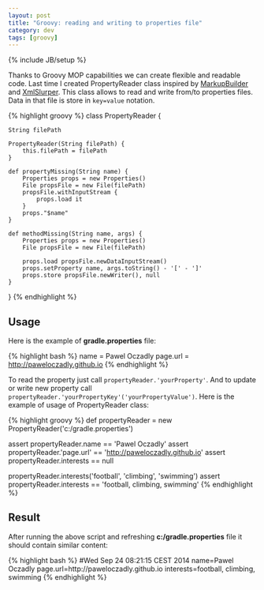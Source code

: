 ```yaml
---
layout: post
title: "Groovy: reading and writing to properties file"
category: dev
tags: [groovy]
---
```

{% include JB/setup %}

Thanks to Groovy MOP capabilities we can create flexible and readable code. Last time I created PropertyReader class inspired by [MarkupBuilder](http://groovy.codehaus.org/Creating+XML+using+Groovy's+MarkupBuilder) and [XmlSlurper](http://groovy.codehaus.org/Reading+XML+using+Groovy's+XmlSlurper). This class allows to read and write from/to properties files. Data in that file is store in ```key=value``` notation.

{% highlight groovy %}
class PropertyReader {

    String filePath

    PropertyReader(String filePath) {
        this.filePath = filePath
    }

    def propertyMissing(String name) {
        Properties props = new Properties()
        File propsFile = new File(filePath)
        propsFile.withInputStream {
            props.load it
        }
        props."$name"
    }

    def methodMissing(String name, args) {
        Properties props = new Properties()
        File propsFile = new File(filePath)

        props.load propsFile.newDataInputStream()
        props.setProperty name, args.toString() - '[' - ']'
        props.store propsFile.newWriter(), null
    }

}
{% endhighlight %}

## Usage

Here is the example of **gradle.properties** file:

{% highlight bash %}
name = Pawel Oczadly
page.url = http://paweloczadly.github.io
{% endhighlight %}

To read the property just call ```propertyReader.'yourProperty'```. And to update or write new property call ```propertyReader.'yourPropertyKey'('yourPropertyValue')```. Here is the example of usage of PropertyReader class:

{% highlight groovy %}
def propertyReader = new PropertyReader('c:/gradle.properties')

assert propertyReader.name == 'Pawel Oczadly'
assert propertyReader.'page.url' == 'http://paweloczadly.github.io'
assert propertyReader.interests == null

propertyReader.interests('football', 'climbing', 'swimming')
assert propertyReader.interests == 'football, climbing, swimming'
{% endhighlight %}

## Result

After running the above script and refreshing **c:/gradle.properties** file it should contain similar content:

{% highlight bash %}
#Wed Sep 24 08:21:15 CEST 2014
name=Pawel Oczadly
page.url=http\://paweloczadly.github.io
interests=football, climbing, swimming
{% endhighlight %}
